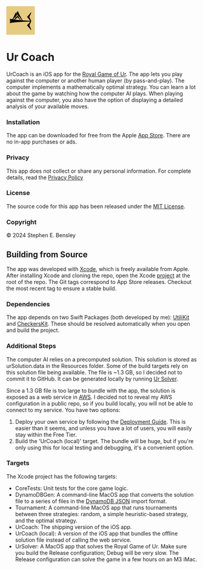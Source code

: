  <img src="docs/app-icon.png" alt="icon" width="75" height="75">

# Ur Coach

UrCoach is an iOS app for the [Royal Game of Ur](https://en.wikipedia.org/wiki/Royal_Game_of_Ur). The app lets you play against the computer or another human player (by pass-and-play). The computer implements a mathematically optimal strategy. You can learn a lot about the game by watching how the computer AI plays. When playing against the computer, you also have the option of displaying a detailed analysis of your available moves.

### Installation

The app can be downloaded for free from the Apple [App Store](https://apps.apple.com/us/app/queah/id6670455978/). There are no in-app purchases or ads.

### Privacy

This app does not collect or share any personal information. For complete details, read the [Privacy Policy](https://stephenbensley.github.io/UrCoach/privacy.html)

### License

The source code for this app has been released under the [MIT License](LICENSE).

### Copyright

© 2024 Stephen E. Bensley

## Building from Source

The app was developed with [Xcode](https://developer.apple.com/xcode/), which is freely available from Apple. After installing Xcode and cloning the repo, open the Xcode [project](UrCoach.xcodeproj) at the root of the repo. The Git tags correspond to App Store releases. Checkout the most recent tag to ensure a stable build.

### Dependencies

The app depends on two Swift Packages (both developed by me): [UtiliKit](https://github.com/stephenbensley/UtiliKit) and [CheckersKit](https://github.com/stephenbensley/CheckersKit). These should be resolved automatically when you open and build the project.

### Additional Steps

The computer AI relies on a precomputed solution. This solution is stored as urSolution.data in the Resources folder. Some of the build targets rely on this solution file being available. The file is ~1.3 GB, so I decided not to commit it to GitHub. It can be generated locally by running [Ur Solver](UrSolver).

Since a 1.3 GB file is too large to bundle with the app, the solution is exposed as a web service in [AWS](https://aws.amazon.com). I decided not to reveal my AWS configuration in a public repo, so if you build locally, you will not be able to connect to my service. You have two options:

1. Deploy your own service by following the [Deployment Guide](AWS/Deployment.md). This is easier than it seems, and unless you have a lot of users, you will easily stay within the Free Tier.
2. Build the 'UrCoach (local)' target. The bundle will be huge, but if you're only using this for local testing and debugging, it's a convenient option.

### Targets

The Xcode project has the following targets:

- CoreTests: Unit tests for the core game logic.
- DynamoDBGen: A command-line MacOS app that converts the solution file to a series of files in the [DynamoDB JSON](https://docs.aws.amazon.com/amazondynamodb/latest/developerguide/S3DataImport.Format.html) import format.
- Tournament: A command-line MacOS app that runs tournaments between three strategies: random, a simple heuristic-based strategy, and the optimal strategy.
- UrCoach: The shipping version of the iOS app.
- UrCoach (local): A version of the iOS app that bundles the offline solution file instead of calling the web service.
- UrSolver: A MacOS app that solves the Royal Game of Ur. Make sure you build the Release configuration; Debug will be very slow. The Release configuration can solve the game in a few hours on an M3 iMac.
